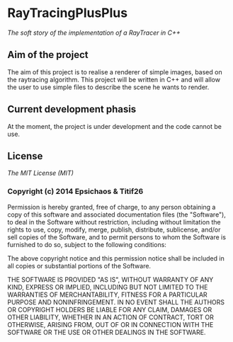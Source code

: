 # RayTracingPlusPlus
*The soft story of the implementation of a RayTracer in C++*

## Aim of the project

The aim of this project is to realise a renderer of simple images, based on the raytracing algorithm. This project will be written in C++ and will allow the user to use simple files to describe the scene he wants to render.

## Current development phasis

At the moment, the project is under development and the code cannot be use.

## License

*The MIT License (MIT)*

### Copyright (c) 2014 Epsichaos & Titif26

Permission is hereby granted, free of charge, to any person obtaining a copy
of this software and associated documentation files (the "Software"), to deal
in the Software without restriction, including without limitation the rights
to use, copy, modify, merge, publish, distribute, sublicense, and/or sell
copies of the Software, and to permit persons to whom the Software is
furnished to do so, subject to the following conditions:

The above copyright notice and this permission notice shall be included in
all copies or substantial portions of the Software.

THE SOFTWARE IS PROVIDED "AS IS", WITHOUT WARRANTY OF ANY KIND, EXPRESS OR
IMPLIED, INCLUDING BUT NOT LIMITED TO THE WARRANTIES OF MERCHANTABILITY,
FITNESS FOR A PARTICULAR PURPOSE AND NONINFRINGEMENT. IN NO EVENT SHALL THE
AUTHORS OR COPYRIGHT HOLDERS BE LIABLE FOR ANY CLAIM, DAMAGES OR OTHER
LIABILITY, WHETHER IN AN ACTION OF CONTRACT, TORT OR OTHERWISE, ARISING FROM,
OUT OF OR IN CONNECTION WITH THE SOFTWARE OR THE USE OR OTHER DEALINGS IN
THE SOFTWARE.
